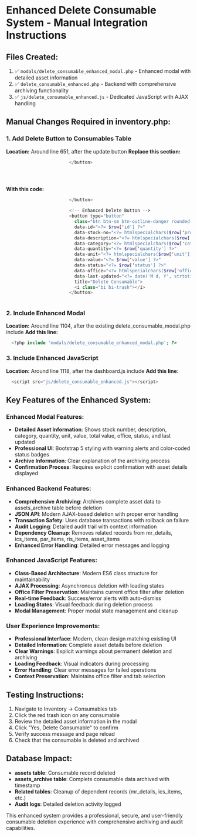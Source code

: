 # Enhanced Delete Consumable System - Manual Integration Instructions

## Files Created:
1. ✅ `modals/delete_consumable_enhanced_modal.php` - Enhanced modal with detailed asset information
2. ✅ `delete_consumable_enhanced.php` - Backend with comprehensive archiving functionality  
3. ✅ `js/delete_consumable_enhanced.js` - Dedicated JavaScript with AJAX handling

## Manual Changes Required in inventory.php:

### 1. Add Delete Button to Consumables Table
**Location:** Around line 651, after the update button
**Replace this section:**
```php
                        </button>


                        
```

**With this code:**
```php
                        </button>

                        <!-- Enhanced Delete Button -->
                        <button type="button"
                          class="btn btn-sm btn-outline-danger rounded-pill deleteConsumableEnhancedBtn"
                          data-id="<?= $row['id'] ?>"
                          data-stock-no="<?= htmlspecialchars($row['property_no']) ?>"
                          data-description="<?= htmlspecialchars($row['description']) ?>"
                          data-category="<?= htmlspecialchars($row['category_name']) ?>"
                          data-quantity="<?= $row['quantity'] ?>"
                          data-unit="<?= htmlspecialchars($row['unit']) ?>"
                          data-value="<?= $row['value'] ?>"
                          data-status="<?= $row['status'] ?>"
                          data-office="<?= htmlspecialchars($row['office_name'] ?? 'No Office') ?>"
                          data-last-updated="<?= date('M d, Y', strtotime($row['last_updated'])) ?>"
                          title="Delete Consumable">
                          <i class="bi bi-trash"></i>
                        </button>
                        
```

### 2. Include Enhanced Modal
**Location:** Around line 1104, after the existing delete_consumable_modal.php include
**Add this line:**
```php
  <?php include 'modals/delete_consumable_enhanced_modal.php'; ?>
```

### 3. Include Enhanced JavaScript
**Location:** Around line 1118, after the dashboard.js include
**Add this line:**
```php
  <script src="js/delete_consumable_enhanced.js"></script>
```

## Key Features of the Enhanced System:

### Enhanced Modal Features:
- **Detailed Asset Information**: Shows stock number, description, category, quantity, unit, value, total value, office, status, and last updated
- **Professional UI**: Bootstrap 5 styling with warning alerts and color-coded status badges
- **Archive Information**: Clear explanation of the archiving process
- **Confirmation Process**: Requires explicit confirmation with asset details displayed

### Enhanced Backend Features:
- **Comprehensive Archiving**: Archives complete asset data to assets_archive table before deletion
- **JSON API**: Modern AJAX-based deletion with proper error handling
- **Transaction Safety**: Uses database transactions with rollback on failure
- **Audit Logging**: Detailed audit trail with context information
- **Dependency Cleanup**: Removes related records from mr_details, ics_items, par_items, ris_items, asset_items
- **Enhanced Error Handling**: Detailed error messages and logging

### Enhanced JavaScript Features:
- **Class-Based Architecture**: Modern ES6 class structure for maintainability
- **AJAX Processing**: Asynchronous deletion with loading states
- **Office Filter Preservation**: Maintains current office filter after deletion
- **Real-time Feedback**: Success/error alerts with auto-dismiss
- **Loading States**: Visual feedback during deletion process
- **Modal Management**: Proper modal state management and cleanup

### User Experience Improvements:
- **Professional Interface**: Modern, clean design matching existing UI
- **Detailed Information**: Complete asset details before deletion
- **Clear Warnings**: Explicit warnings about permanent deletion and archiving
- **Loading Feedback**: Visual indicators during processing
- **Error Handling**: Clear error messages for failed operations
- **Context Preservation**: Maintains office filter and tab selection

## Testing Instructions:
1. Navigate to Inventory → Consumables tab
2. Click the red trash icon on any consumable
3. Review the detailed asset information in the modal
4. Click "Yes, Delete Consumable" to confirm
5. Verify success message and page reload
6. Check that the consumable is deleted and archived

## Database Impact:
- **assets table**: Consumable record deleted
- **assets_archive table**: Complete consumable data archived with timestamp
- **Related tables**: Cleanup of dependent records (mr_details, ics_items, etc.)
- **Audit logs**: Detailed deletion activity logged

This enhanced system provides a professional, secure, and user-friendly consumable deletion experience with comprehensive archiving and audit capabilities.
